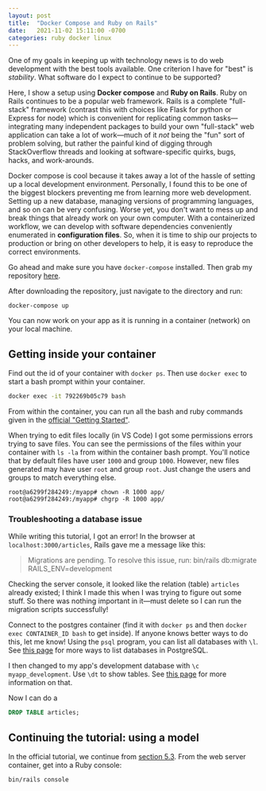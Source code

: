 ```yaml
---
layout: post
title:  "Docker Compose and Ruby on Rails"
date:   2021-11-02 15:11:00 -0700
categories: ruby docker linux
---
```

One of my goals in keeping up with technology news is to do web development
with the best tools available. One criterion I have for "best" is *stability*.
What software do I expect to continue to be supported?

Here, I show a setup using **Docker compose** and **Ruby on Rails**. Ruby on
Rails continues to be a popular web framework. Rails is a complete "full-stack"
framework (contrast this with choices like Flask for python or Express for
node) which is convenient for replicating common tasks&mdash;integrating many
independent packages to build your own "full-stack" web application can take a
lot of work&mdash;much of it *not* being the "fun" sort of problem solving, but
rather the painful kind of digging through StackOverflow threads and looking at
software-specific quirks, bugs, hacks, and work-arounds.

Docker compose is cool because it takes away a lot of the hassle of setting up
a local development environment. Personally, I found this to be one of the
biggest blockers preventing me from learning more web development. Setting up a
new database, managing versions of programming languages, and so on can be very
confusing. Worse yet, you don't want to mess up and break things that already
work on your own computer.  With a containerized workflow, we can develop with
software dependencies conveniently enumerated in **configuration files**. So,
when it is time to ship our projects to production or bring on other developers
to help, it is easy to reproduce the correct environments.


Go ahead and make sure you have `docker-compose` installed. Then grab my
repository [here](https://github.com/hred1723/compose-rails).

After downloading the repository, just navigate to the directory and run:

`docker-compose up`

You can now work on your app as it is running in a container (network) on your
local machine.


## Getting inside your container

Find out the id of your container with `docker ps`. Then use `docker exec` to
start a bash prompt within your container.

```bash
docker exec -it 792269b05c79 bash
```

From within the container, you can run all the bash and ruby commands given in
the [official "Getting
Started"](https://guides.rubyonrails.org/getting_started.html).

When trying to edit files locally (in VS Code) I got some permissions errors
trying to save files. You can see the permissions of the files within your
container with `ls -la` from within the container bash prompt. You'll notice
that by default files have user `1000` and group `1000`. However, new files
generated may have user `root` and group `root`. Just change the users and
groups to match everything else.

```
root@a6299f284249:/myapp# chown -R 1000 app/
root@a6299f284249:/myapp# chgrp -R 1000 app/

```

### Troubleshooting a database issue

While writing this tutorial, I got an error! In the browser at
`localhost:3000/articles`, Rails gave me a message like this:

> Migrations are pending. To resolve this issue, run: bin/rails db:migrate RAILS\_ENV=development 

Checking the server console, it looked like the relation (table) `articles`
already existed; I think I made this when I was trying to figure out some
stuff. So there was nothing important in it&mdash;must delete so I can run the
migration scripts successfully!

Connect to the postgres container (find it with `docker ps` and then `docker
exec CONTAINER_ID bash` to get inside). If anyone knows better ways to do this,
let me know!  Using the `psql` program, you can list all databases with `\l`.
See [this page](https://www.postgresqltutorial.com/postgresql-show-databases/)
for more ways to list databases in PostgreSQL.

I then changed to my app's development database with `\c myapp_development`. 
Use `\dt` to show tables. See [this
page](https://www.postgresqltutorial.com/postgresql-show-tables/) for more
information on that.

Now I can do a

```sql
DROP TABLE articles;
```

## Continuing the tutorial: using a model

In the official tutorial, we continue from [section
5.3](https://guides.rubyonrails.org/getting_started.html). 
From the web server container, get into a Ruby console:

```bash
bin/rails console
```


